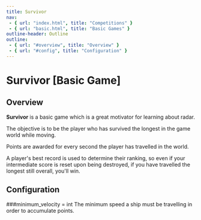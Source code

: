 ```yaml
---
title: Survivor
nav:
 - { url: "index.html", title: "Competitions" }
 - { url: "basic.html", title: "Basic Games" }
outline-header: Outline
outline:
 - { url: "#overview", title: "Overview" }
 - { url: "#config", title: "Configuration" }
---
```


Survivor [Basic Game]
=============

<a name="overview"></a>Overview
-----------

**Survivor** is a basic game which is a great motivator for learning about radar.

The objective is to be the player who has survived the longest in the game world while moving.

Points are awarded for every second the player has travelled in the world.

A player's best record is used to determine their ranking, so even if your intermediate score is reset upon being destroyed, if you have travelled the longest still overall, you'll win.

<a name="config"></a>Configuration
-----------

###minimum_velocity = int
The minimum speed a ship must be travelling in order to accumulate points.
